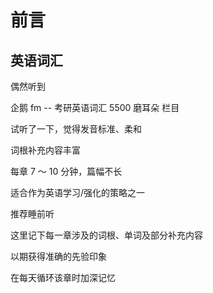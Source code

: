 # 前言

## 英语词汇

偶然听到

企鹅 fm -- 考研英语词汇 5500 磨耳朵 栏目

试听了一下，觉得发音标准、柔和

词根补充内容丰富

每章 7 ～ 10 分钟，篇幅不长

适合作为英语学习/强化的策略之一

推荐睡前听

这里记下每一章涉及的词根、单词及部分补充内容

以期获得准确的先验印象

在每天循环该章时加深记忆
